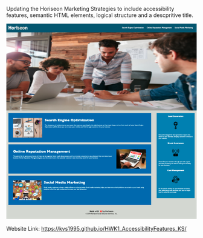 
Updating the Horiseon Marketing Strategies to include accessibility features, semantic HTML elements, logical structure and a descpritive title. 

![On a desktop, this is the expected layout of the website linked below](/assets/images/Website.png)

Website Link: https://kvs1995.github.io/HWK1_AccessibilityFeatures_KS/